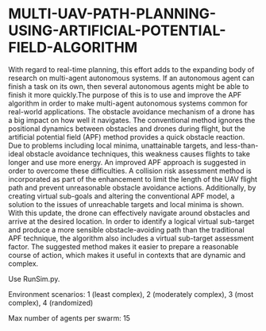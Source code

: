 # MULTI-UAV-PATH-PLANNING-USING-ARTIFICIAL-POTENTIAL-FIELD-ALGORITHM


With regard to real-time planning, this effort adds to the expanding body of research on multi-agent autonomous systems. If an autonomous agent can finish a task on its own, then several autonomous agents might be able to finish it more quickly.The purpose of this is to use and improve the APF algorithm in order to make multi-agent autonomous systems common for real-world applications.
The obstacle avoidance mechanism of a drone has a big impact on how well it navigates. The conventional method ignores the positional dynamics between  obstacles and drones during flight, but the artificial potential field (APF) method provides a quick obstacle reaction. Due to problems including local minima, unattainable targets, and less-than-ideal obstacle avoidance techniques, this weakness causes flights to take longer and use more energy. An improved APF approach is suggested in order to overcome these difficulties. A collision risk assessment method is incorporated as part of the enhancement to limit the length of the UAV flight path and prevent unreasonable obstacle avoidance actions. Additionally, by creating virtual sub-goals and altering the conventional APF model, a solution to the issues of  unreachable targets and local minima is shown. With this update, the drone can effectively navigate around obstacles and arrive at the desired location. In order to identify a logical virtual sub-target and produce a more sensible obstacle-avoiding path than the traditional APF technique, the algorithm also includes a virtual sub-target assessment factor. The suggested method makes it easier to prepare a reasonable course of action, which makes it useful in contexts that are dynamic and complex.





Use RunSim.py.

Environment scenarios: 1 (least complex), 2 (moderately complex), 3 (most complex), 4 (randomized)

Max number of agents per swarm: 15
